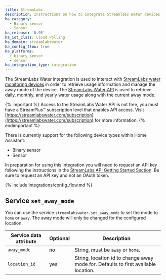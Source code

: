 ```yaml
---
title: StreamLabs
description: Instructions on how to integrate Streamlabs Water devices with Home Assistant.
ha_category:
  - Binary sensor
  - Sensor
ha_release: '0.95'
ha_iot_class: Cloud Polling
ha_domain: streamlabswater
ha_config_flow: true
ha_platforms:
  - binary_sensor
  - sensor
ha_integration_type: integration
---
```


The StreamLabs Water integration is used to interact with [StreamLabs water monitoring devices](https://www.streamlabswater.com/) in order to retrieve usage information and manage the away mode of the device. The [StreamLabs Water API](https://developer.streamlabswater.com) is used to retrieve daily, monthly, and yearly water usage along with the current away mode.

{% important %}
Access to the StreamLabs Water API is not free, you must have a StreamPlus™ subscription level that enables API access. Visit [https://streamlabswater.com/subscription](https://streamlabswater.com/subscription) for more information.
{% endimportant %}

There is currently support for the following device types within Home Assistant:

- Binary sensor
- Sensor

In preparation for using this integration you will need to request an API key following the instructions in the [StreamLabs API Getting Started Section](https://developer.streamlabswater.com/docs/getting-started.html). Be sure to request an API key and not an OAuth token.

{% include integrations/config_flow.md %}

## Service `set_away_mode`

You can use the service `streamlabswater.set_away_mode` to set the mode to `home` or `away`. The away mode will only be changed for the configured location.

| Service data attribute | Optional | Description                                                                        |
|------------------------|----------|------------------------------------------------------------------------------------|
| `away_mode`            | no       | String, must be `away` or `home`.                                                  |
| `location_id`          | yes      | String, location id to change away mode for. Defaults to first available location. |
